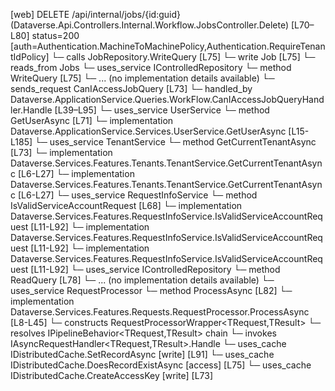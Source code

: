 [web] DELETE /api/internal/jobs/{id:guid}  (Dataverse.Api.Controllers.Internal.Workflow.JobsController.Delete)  [L70–L80] status=200 [auth=Authentication.MachineToMachinePolicy,Authentication.RequireTenantIdPolicy]
  └─ calls JobRepository.WriteQuery [L75]
  └─ write Job [L75]
    └─ reads_from Jobs
  └─ uses_service IControlledRepository<Job>
    └─ method WriteQuery [L75]
      └─ ... (no implementation details available)
  └─ sends_request CanIAccessJobQuery [L73]
    └─ handled_by Dataverse.ApplicationService.Queries.WorkFlow.CanIAccessJobQueryHandler.Handle [L39–L95]
      └─ uses_service UserService
        └─ method GetUserAsync [L71]
          └─ implementation Dataverse.ApplicationService.Services.UserService.GetUserAsync [L15-L185]
      └─ uses_service TenantService
        └─ method GetCurrentTenantAsync [L73]
          └─ implementation Dataverse.Services.Features.Tenants.TenantService.GetCurrentTenantAsync [L6-L27]
          └─ implementation Dataverse.Services.Features.Tenants.TenantService.GetCurrentTenantAsync [L6-L27]
      └─ uses_service RequestInfoService
        └─ method IsValidServiceAccountRequest [L68]
          └─ implementation Dataverse.Services.Features.RequestInfoService.IsValidServiceAccountRequest [L11-L92]
          └─ implementation Dataverse.Services.Features.RequestInfoService.IsValidServiceAccountRequest [L11-L92]
          └─ implementation Dataverse.Services.Features.RequestInfoService.IsValidServiceAccountRequest [L11-L92]
      └─ uses_service IControlledRepository<Job>
        └─ method ReadQuery [L78]
          └─ ... (no implementation details available)
      └─ uses_service RequestProcessor
        └─ method ProcessAsync [L82]
          └─ implementation Dataverse.Services.Features.Requests.RequestProcessor.ProcessAsync [L8-L45]
            └─ constructs RequestProcessorWrapper<TRequest,TResult>
            └─ resolves IPipelineBehavior<TRequest,TResult> chain
            └─ invokes IAsyncRequestHandler<TRequest,TResult>.Handle
      └─ uses_cache IDistributedCache.SetRecordAsync [write] [L91]
      └─ uses_cache IDistributedCache.DoesRecordExistAsync [access] [L75]
      └─ uses_cache IDistributedCache.CreateAccessKey [write] [L73]

